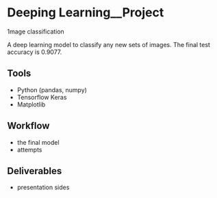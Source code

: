 # Deeping Learning__Project
 
 1mage classification

A deep learning model to classify any new sets of images. The final test accuracy is 0.9077.

## Tools

* Python (pandas, numpy)
* Tensorflow Keras
* Matplotlib

## Workflow

* the final model
* attempts

## Deliverables

* presentation sides
